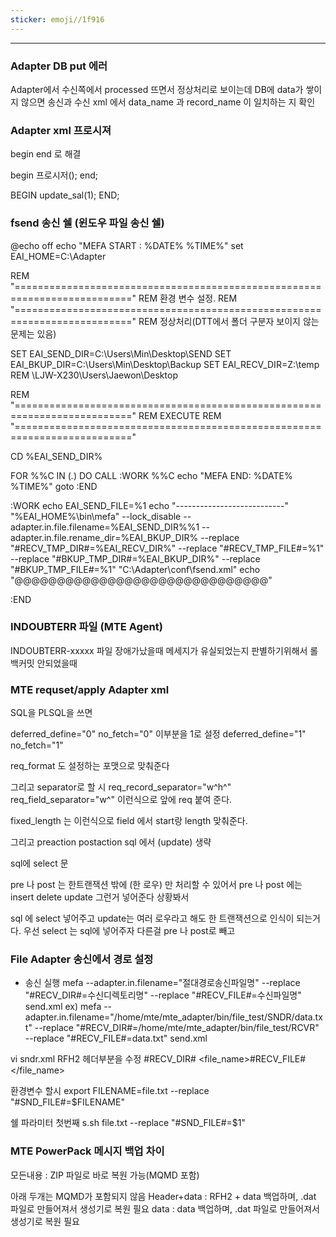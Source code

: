 ```yaml
---
sticker: emoji//1f916
---
```

---
### Adapter DB put 에러
Adapter에서 수신쪽에서 processed 뜨면서 정상처리로 보이는데 
DB에 data가 쌓이지 않으면 
송신과 수신 xml 에서 data_name 과 record_name 이 일치하는 지 확인

### Adapter xml 프로시져
begin end 로 해결 	

begin
 프로시저();
end;

<SQL>
BEGIN
update_sal(1);
END;
</SQL>

### fsend 송신 쉘 (윈도우 파일 송신 쉘)
@echo off
echo "MEFA START : %DATE% %TIME%"
set EAI_HOME=C:\Adapter

REM "=========================================================================="
REM 환경 변수 설정.
REM "=========================================================================="
REM 정상처리(DTT에서 폴더 구분자 보이지 않는 문제는 있음)

SET EAI_SEND_DIR=C:\Users\Min\Desktop\SEND
SET EAI_BKUP_DIR=C:\Users\Min\Desktop\Backup
SET EAI_RECV_DIR=Z:\temp
REM \\LJW-X230\Users\Jaewon\Desktop

REM "=========================================================================="
REM EXECUTE
REM "=========================================================================="

CD %EAI_SEND_DIR%
 
FOR %%C IN (*.*) DO CALL :WORK %%C
echo "MEFA END: %DATE% %TIME%"
goto :END

:WORK
echo EAI_SEND_FILE=%1
echo "---------------------------"
"%EAI_HOME%\bin\mefa" --lock_disable --adapter.in.file.filename=%EAI_SEND_DIR%\%1 --adapter.in.file.rename_dir=%EAI_BKUP_DIR% --replace "#RECV_TMP_DIR#=%EAI_RECV_DIR%" --replace "#RECV_TMP_FILE#=%1" --replace "#BKUP_TMP_DIR#=%EAI_BKUP_DIR%" --replace "#BKUP_TMP_FILE#=%1" "C:\Adapter\conf\fsend.xml"
echo "@@@@@@@@@@@@@@@@@@@@@@@@@@@@@@"

:END

### INDOUBTERR 파일 (MTE Agent)
INDOUBTERR-xxxxx   파일
장애가났을때 메세지가 유실되었는지 판별하기위해서 
롤백커밋 안되었을때 

### MTE requset/apply Adapter xml

SQL을 PLSQL을 쓰면 

deferred_define="0" no_fetch="0"   이부분을 1로 설정
deferred_define="1" no_fetch="1" 

req_format 도 설정하는 포맷으로 맞춰준다

그리고 separator로 할 시 
req_record_separator="w^h^" req_field_separator="w^"
이런식으로 앞에 req 붙여 준다.

fixed_length 는
<field key="0" nofetch="0" name="SUBJ_NO" pass="in" req_start="1" req_length="16"/>
이런식으로 field 에서 start랑 length 맞춰준다. 

그리고 
preaction
postaction
sql 에서 (update) 생략

sql에 select 문 

pre 나 post 는 한트랜잭션 밖에 (한 로우) 만 처리할 수 있어서 pre 나 post 에는 
insert delete update 그런거 넣어준다 상황봐서 

sql 에 select 넣어주고 
update는 여러 로우라고 해도 한 트랜잭션으로 인식이 되는거다.
우선 select 는 sql에 넣어주자 다른걸 pre 나 post로 빼고

### File Adapter 송신에서 경로 설정
- 송신 실행
mefa --adapter.in.filename="절대경로송신파일명" --replace "#RECV_DIR#=수신디렉토리명" --replace "#RECV_FILE#=수신파일명" send.xml
ex) 
mefa --adapter.in.filename="/home/mte/mte_adapter/bin/file_test/SNDR/data.txt" --replace "#RECV_DIR#=/home/mte/mte_adapter/bin/file_test/RCVR" --replace "#RECV_FILE#=data.txt" send.xml

vi sndr.xml
RFH2 헤더부분을 수정
<directroy>#RECV_DIR#</directroy>
<file_name>#RECV_FILE#</file_name>

환경변수 할시
export FILENAME=file.txt
--replace "#SND_FILE#=$FILENAME"

쉘 파라미터 첫번째
s.sh file.txt
--replace "#SND_FILE#=$1"

### MTE PowerPack 메시지 백업 차이
모든내용 : ZIP 파일로 바로 복원 가능(MQMD 포함)

아래 두개는 MQMD가 포함되지 않음
Header+data : RFH2 + data 백업하며, .dat 파일로 만들어져서 생성기로 복원 필요
data :  data 백업하며, .dat 파일로 만들어져서 생성기로 복원 필요
